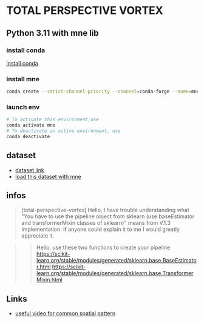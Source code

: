 # TOTAL PERSPECTIVE VORTEX

## Python 3.11 with mne lib
### install conda
[install conda](https://docs.conda.io/projects/conda/en/stable/user-guide/install/index.html)
### install mne
```bash
conda create --strict-channel-priority --channel=conda-forge --name=mne mne-base
```
### launch env
```bash
# To activate this environment,use
conda activate mne
# To deactivate an active environment, use
conda deactivate
```

## dataset
 - [dataset link](https://physionet.org/content/eegmmidb/1.0.0/)
 - [load this dataset with mne](https://mne.tools/stable/overview/datasets_index.html#eegbci-motor-imagery)

## infos
>[total-perspective-vortex] Hello, I have trouble understanding what "You have to use the pipeline object from sklearn (use baseEstimator and transformerMixin classes of sklearn)" means from V.1.3 Implementation. If anyone could explain it to me I would greatly appreciate it.

>>Hello, use these two functions to create your pipeline
https://scikit-learn.org/stable/modules/generated/sklearn.base.BaseEstimator.html
https://scikit-learn.org/stable/modules/generated/sklearn.base.TransformerMixin.html

## Links 
 - [useful video for common spatial pattern](https://www.youtube.com/watch?v=EAQcu6DLAS0)